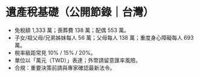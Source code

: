 # 遺產稅基礎（公開節錄｜台灣）
- 免稅額 1,333 萬；喪葬費 138 萬；配偶 553 萬。
- 子女/祖父母/兄弟姊妹每人 56 萬；父母每人 138 萬；重度身心障礙每人 693 萬。
- 稅率級距常見 10% / 15% / 20%。
- 單位以「萬元（TWD）」表達；外幣請留意匯率風險。
- 合規：重要決策前請與專家確認最新法令。
